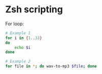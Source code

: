 # Zsh scripting

For loop:
```bash
# Example 1
for i in {1..33}
do
	echo $i
done

# Example 2
for file in *; do wav-to-mp3 $file; done
```